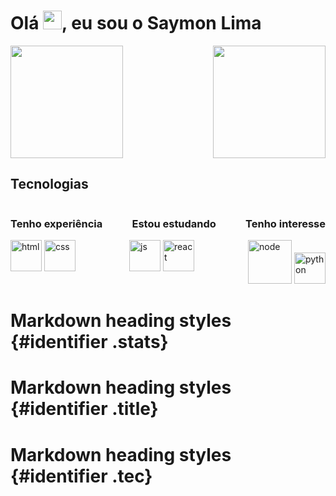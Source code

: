 <style>
    .stats{
    display: flex;
    align-items: stretch;
    justify-content: space-between;
    }
  .title{
    display: flex;
    align-items: center;
    justify-content: space-between;
    }
  .tec{
    display: flex;
    align-items: stretch;
    justify-content: space-between;
  }
</style>

<h1>Olá <img src="https://raw.githubusercontent.com/kaueMarques/kaueMarques/master/hi.gif" height="30px">, eu sou o Saymon Lima</h1>

<div class=stats>
  <img height="180em" src="https://github-readme-stats.vercel.app/api?username=Saymondev00&show_icons=true&theme=tokyonight&include_all_commits=true&count_private=true"/>
  <img height="180em" src="https://github-readme-stats.vercel.app/api/top-langs/?username=Saymondev00&layout=compact&langs_count=7&theme=tokyonight"/>
</div>

<h2> Tecnologias</h2>
<div class=title>
<h3>Tenho experiência</h3>
<h3>Estou estudando</h3>
<h3>Tenho interesse</h3>
</div>

<div class=tec>
  <div class=xp>
    <img alt="html" height="50" src="https://cdn.jsdelivr.net/gh/devicons/devicon/icons/html5/html5-plain-wordmark.svg" />
    <img alt="css" height="50" src="https://cdn.jsdelivr.net/gh/devicons/devicon/icons/css3/css3-plain-wordmark.svg" />
  </div>

  <div class=std>
  <img alt="js" id="js" height="50" src="https://cdn.jsdelivr.net/gh/devicons/devicon/icons/javascript/javascript-plain.svg" />
  <img alt="react" height="50" src="https://cdn.jsdelivr.net/gh/devicons/devicon/icons/react/react-original-wordmark.svg" />
  </div>
  
  <div class=itr>
  <img alt="node" height="70" src="https://cdn.jsdelivr.net/gh/devicons/devicon/icons/nodejs/nodejs-plain-wordmark.svg" />
  <img alt="python" height="50" src="https://cdn.jsdelivr.net/gh/devicons/devicon/icons/python/python-original-wordmark.svg" /> 
  </div>
</div>

# Markdown heading styles {#identifier .stats}
# Markdown heading styles {#identifier .title}
# Markdown heading styles {#identifier .tec}
